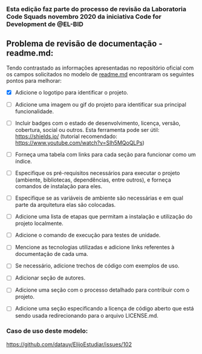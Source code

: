 ### Esta edição faz parte do processo de revisão da Laboratoria Code Squads novembro 2020 da iniciativa Code for Development de @EL-BID

## Problema de revisão de documentação - readme.md:

Tendo contrastado as informações apresentadas no repositório oficial com os campos solicitados no modelo de [readme.md](https://github.com/EL-BID/Temptilla-de-repositorio/blob/master/README.md) encontraram os seguintes pontos para melhorar:

- [x] Adicione o logotipo para identificar o projeto.
- [ ] Adicione uma imagem ou gif do projeto para identificar sua principal funcionalidade.
- [ ] Incluir badges com o estado de desenvolvimento, licença, versão, cobertura, social ou outros. Esta ferramenta pode ser útil: https://shields.io/ (tutorial recomendado: https://www.youtube.com/watch?v=SIh5MQoQLPs)
- [ ] Forneça uma tabela com links para cada seção para funcionar como um índice.
- [ ] Especifique os pré-requisitos necessários para executar o projeto (ambiente, bibliotecas, dependências, entre outros), e forneça comandos de instalação para eles.
- [ ] Especifique se as variáveis de ambiente são necessárias e em qual parte da arquitetura elas são colocadas.
- [ ] Adicione uma lista de etapas que permitam a instalação e utilização do projeto localmente.
- [ ] Adicione o comando de execução para testes de unidade.
- [ ] Mencione as tecnologias utilizadas e adicione links referentes à documentação de cada uma.
- [ ] Se necessário, adicione trechos de código com exemplos de uso.
- [ ] Adicionar seção de autores.
- [ ] Adicione uma seção com o processo detalhado para contribuir com o projeto.
- [ ] Adicione uma seção especificando a licença de código aberto que está sendo usada redirecionando para o arquivo LICENSE.md.


### Caso de uso deste modelo:
https://github.com/datauy/ElijoEstudiar/issues/102
